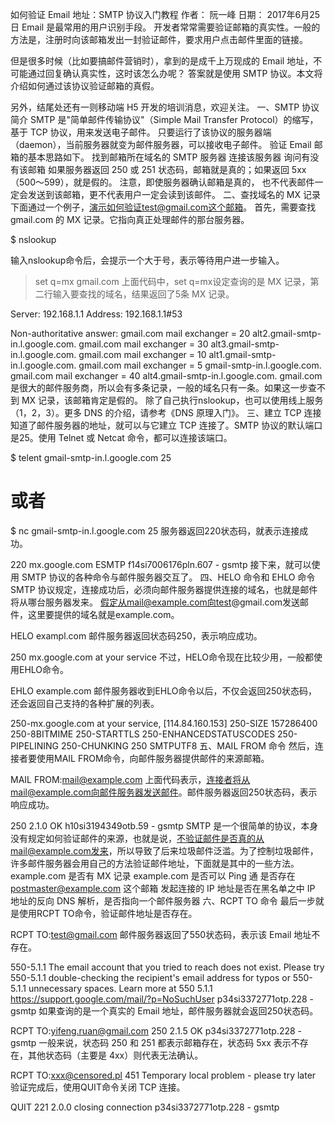 如何验证 Email 地址：SMTP 协议入门教程
作者： 阮一峰
日期： 2017年6月25日
Email 是最常用的用户识别手段。
开发者常常需要验证邮箱的真实性。一般的方法是，注册时向该邮箱发出一封验证邮件，要求用户点击邮件里面的链接。

但是很多时候（比如要搞邮件营销时），拿到的是成千上万现成的 Email 地址，不可能通过回复确认真实性，这时该怎么办呢？
答案就是使用 SMTP 协议。本文将介绍如何通过该协议验证邮箱的真假。

另外，结尾处还有一则移动端 H5 开发的培训消息，欢迎关注。
一、SMTP 协议简介
SMTP 是"简单邮件传输协议"（Simple Mail Transfer Protocol）的缩写，基于 TCP 协议，用来发送电子邮件。
只要运行了该协议的服务器端（daemon），当前服务器就变为邮件服务器，可以接收电子邮件。
验证 Email 邮箱的基本思路如下。
找到邮箱所在域名的 SMTP 服务器
连接该服务器
询问有没有该邮箱
如果服务器返回 250 或 251 状态码，邮箱就是真的；如果返回 5xx（500～599），就是假的。
注意，即使服务器确认邮箱是真的， 也不代表邮件一定会发送到该邮箱，更不代表用户一定会读到该邮件。
二、查找域名的 MX 记录
下面通过一个例子，演示如何验证test@gmail.com这个邮箱。
首先，需要查找gmail.com 的 MX 记录。它指向真正处理邮件的那台服务器。

$ nslookup
> 
输入nslookup命令后，会提示一个大于号，表示等待用户进一步输入。

> set q=mx
> gmail.com
上面代码中，set q=mx设定查询的是 MX 记录，第二行输入要查找的域名，结果返回了5条 MX 记录。

Server:     192.168.1.1
Address:    192.168.1.1#53

Non-authoritative answer:
gmail.com   mail exchanger = 20 alt2.gmail-smtp-in.l.google.com.
gmail.com   mail exchanger = 30 alt3.gmail-smtp-in.l.google.com.
gmail.com   mail exchanger = 10 alt1.gmail-smtp-in.l.google.com.
gmail.com   mail exchanger = 5 gmail-smtp-in.l.google.com.
gmail.com   mail exchanger = 40 alt4.gmail-smtp-in.l.google.com.
gmail.com是很大的邮件服务商，所以会有多条记录，一般的域名只有一条。如果这一步查不到 MX 记录，该邮箱肯定是假的。
除了自己执行nslookup，也可以使用线上服务（1，2，3）。更多 DNS 的介绍，请参考《DNS 原理入门》。
三、建立 TCP 连接
知道了邮件服务器的地址，就可以与它建立 TCP 连接了。SMTP 协议的默认端口是25。使用 Telnet 或 Netcat 命令，都可以连接该端口。

$ telent gmail-smtp-in.l.google.com 25
# 或者
$ nc gmail-smtp-in.l.google.com 25
服务器返回220状态码，就表示连接成功。

220 mx.google.com ESMTP f14si7006176pln.607 - gsmtp
接下来，就可以使用 SMTP 协议的各种命令与邮件服务器交互了。
四、HELO 命令和 EHLO 命令
SMTP 协议规定，连接成功后，必须向邮件服务器提供连接的域名，也就是邮件将从哪台服务器发来。
假定从mail@example.com向test@gmail.com发送邮件，这里要提供的域名就是example.com。

HELO exampl.com
邮件服务器返回状态码250，表示响应成功。

250 mx.google.com at your service
不过，HELO命令现在比较少用，一般都使用EHLO命令。

EHLO example.com
邮件服务器收到EHLO命令以后，不仅会返回250状态码，还会返回自己支持的各种扩展的列表。

250-mx.google.com at your service, [114.84.160.153]
250-SIZE 157286400
250-8BITMIME
250-STARTTLS
250-ENHANCEDSTATUSCODES
250-PIPELINING
250-CHUNKING
250 SMTPUTF8
五、MAIL FROM 命令
然后，连接者要使用MAIL FROM命令，向邮件服务器提供邮件的来源邮箱。

MAIL FROM:<mail@example.com>
上面代码表示，连接者将从mail@example.com向邮件服务器发送邮件。邮件服务器返回250状态码，表示响应成功。

250 2.1.0 OK h10si3194349otb.59 - gsmtp
SMTP 是一个很简单的协议，本身没有规定如何验证邮件的来源，也就是说，不验证邮件是否真的从mail@example.com发来，所以导致了后来垃圾邮件泛滥。为了控制垃圾邮件，许多邮件服务器会用自己的方法验证邮件地址，下面就是其中的一些方法。
example.com 是否有 MX 记录
example.com 是否可以 Ping 通
是否存在 postmaster@example.com 这个邮箱
发起连接的 IP 地址是否在黑名单之中
IP 地址的反向 DNS 解析，是否指向一个邮件服务器
六、RCPT TO 命令
最后一步就是使用RCPT TO命令，验证邮件地址是否存在。

RCPT TO:<test@gmail.com>
邮件服务器返回了550状态码，表示该 Email 地址不存在。

550-5.1.1 The email account that you tried to reach does not exist. Please try
550-5.1.1 double-checking the recipient's email address for typos or
550-5.1.1 unnecessary spaces. Learn more at
550 5.1.1  https://support.google.com/mail/?p=NoSuchUser p34si3372771otp.228 - gsmtp
如果查询的是一个真实的 Email 地址，邮件服务器就会返回250状态码。

RCPT TO:<yifeng.ruan@gmail.com>
250 2.1.5 OK p34si3372771otp.228 - gsmtp
一般来说，状态码 250 和 251 都表示邮箱存在，状态码 5xx 表示不存在，其他状态码（主要是 4xx）则代表无法确认。

RCPT TO:<xxx@censored.pl>
451 Temporary local problem - please try later
验证完成后，使用QUIT命令关闭 TCP 连接。

QUIT
221 2.0.0 closing connection p34si3372771otp.228 - gsmtp
